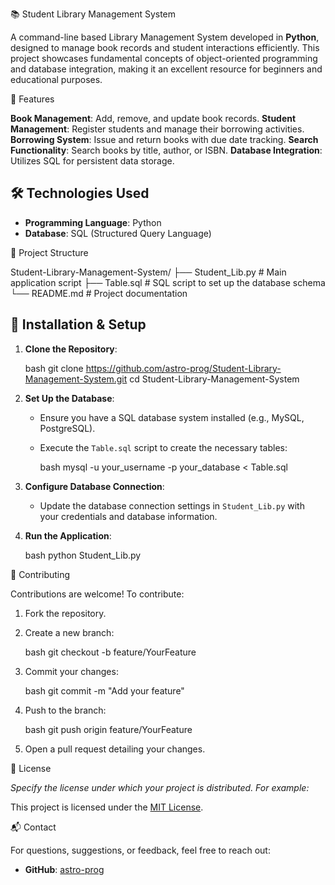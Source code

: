 
📚 Student Library Management System

A command-line based Library Management System developed in **Python**, designed to manage book records and student interactions efficiently. This project showcases fundamental concepts of object-oriented programming and database integration, making it an excellent resource for beginners and educational purposes.

🚀 Features

 **Book Management**: Add, remove, and update book records.
 **Student Management**: Register students and manage their borrowing activities.
 **Borrowing System**: Issue and return books with due date tracking.
 **Search Functionality**: Search books by title, author, or ISBN.
 **Database Integration**: Utilizes SQL for persistent data storage.



## 🛠️ Technologies Used

* **Programming Language**: Python
* **Database**: SQL (Structured Query Language)



📁 Project Structure


Student-Library-Management-System/
├── Student_Lib.py   # Main application script
├── Table.sql        # SQL script to set up the database schema
└── README.md        # Project documentation




## 🔧 Installation & Setup

1. **Clone the Repository**:

   bash
   git clone https://github.com/astro-prog/Student-Library-Management-System.git
   cd Student-Library-Management-System
   

2. **Set Up the Database**:

   * Ensure you have a SQL database system installed (e.g., MySQL, PostgreSQL).
   * Execute the `Table.sql` script to create the necessary tables:

     bash
     mysql -u your_username -p your_database < Table.sql
     

3. **Configure Database Connection**:

   * Update the database connection settings in `Student_Lib.py` with your credentials and database information.

4. **Run the Application**:

   bash
   python Student_Lib.py
  




🤝 Contributing

Contributions are welcome! To contribute:

1. Fork the repository.
2. Create a new branch:

   bash
   git checkout -b feature/YourFeature
   
3. Commit your changes:

   bash
   git commit -m "Add your feature"
   
4. Push to the branch:

    bash
   git push origin feature/YourFeature
   
5. Open a pull request detailing your changes.



📄 License

*Specify the license under which your project is distributed. For example:*

This project is licensed under the [MIT License](LICENSE).



📬 Contact

For questions, suggestions, or feedback, feel free to reach out:

* **GitHub**: [astro-prog](https://github.com/astro-prog)


